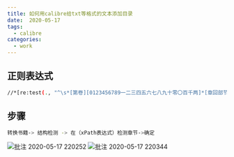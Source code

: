 ```yaml
---
title: 如何用calibre给txt等格式的文本添加目录
date:  2020-05-17
tags:
  - calibre
categories:
  - work
---
```


## 正则表达式

```bash
//*[re:test(., "^\s*[第卷][0123456789一二三四五六七八九十零〇百千两]*[章回部节集卷].*", "i")]
```

## 步骤

```bash
转换书籍-> 结构检测 -> 在（xPath表达式）检测章节->确定
```

![批注 2020-05-17 220252](https://fastly.jsdelivr.net/gh/qbmzc/images/1589724368_20200517220548287_13756.png)
![批注 2020-05-17 220344](https://fastly.jsdelivr.net/gh/qbmzc/images/1589724369_20200517220558741_23408.png)
